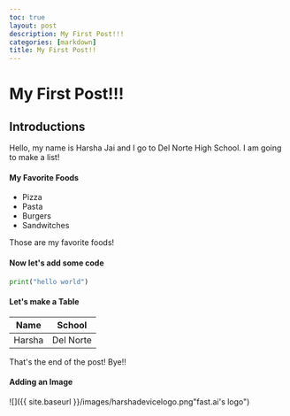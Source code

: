 ```yaml
---
toc: true
layout: post
description: My First Post!!!
categories: [markdown]
title: My First Post!!
---
```

# My First Post!!!


## Introductions 
Hello, my name is Harsha Jai and I go to Del Norte High School. I am going to make a list!

#### My Favorite Foods
- Pizza
- Pasta
- Burgers
- Sandwitches

Those are my favorite foods!

#### Now let's add some code

```python
print("hello world")
```

#### Let's make a Table 

| Name | School | 
|-|-|
| Harsha | Del Norte |

That's the end of the post! Bye!!

#### Adding an Image
![]({{ site.baseurl }}/images/harshadevicelogo.png"fast.ai's logo")
